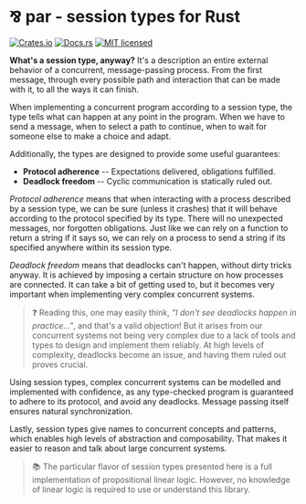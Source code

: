 # ⅋ par - session types for Rust

[![Crates.io][crates-badge]][crates-url]
[![Docs.rs][docs-badge]][docs-url]
[![MIT licensed][mit-badge]][mit-url]

[crates-badge]: https://img.shields.io/crates/v/par
[crates-url]: https://crates.io/crates/par
[docs-badge]: https://img.shields.io/docsrs/par
[docs-url]: https://docs.rs/par/latest/par
[mit-badge]: https://img.shields.io/badge/license-MIT-blue.svg
[mit-url]: https://github.com/faiface/par/blob/main/LICENSE

**What's a session type, anyway?** It's a description an entire external behavior
of a concurrent, message-passing process. From the first message, through every
possible path and interaction that can be made with it, to all the ways it can
finish.

When implementing a concurrent program according to a session type, the type tells
what can happen at any point in the program. When we have to send a message, when to
select a path to continue, when to wait for someone else to make a choice and adapt.

Additionally, the types are designed to provide some useful guarantees:

- **Protocol adherence** -- Expectations delivered, obligations fulfilled.
- **Deadlock freedom** -- Cyclic communication is statically ruled out.

_Protocol adherence_ means that when interacting with a process described by a session
type, we can be sure (unless it crashes) that it will behave according to the protocol
specified by its type. There will no unexpected messages, nor forgotten obligations.
Just like we can rely on a function to return a string if it says so, we can rely on
a process to send a string if its specified anywhere within its session type.

_Deadlock freedom_ means that deadlocks can't happen, without dirty tricks anyway. It is
achieved by imposing a certain structure on how processes are connected. It can take
a bit of getting used to, but it becomes very important when implementing very complex
concurrent systems.

> ❓ Reading this, one may easily think, _"I don't see deadlocks happen in practice..."_,
and that's a valid objection! But it arises from our concurrent systems not being very
complex due to a lack of tools and types to design and implement them reliably.
At high levels of complexity, deadlocks become an issue, and having them ruled out
proves crucial.

Using session types, complex concurrent systems can be modelled and implemented with confidence,
as any type-checked program is guaranteed to adhere to its protocol, and avoid any deadlocks.
Message passing itself ensures natural synchronization.

Lastly, session types give names to concurrent concepts and patterns, which
enables high levels of abstraction and composability. That makes it easier to
reason and talk about large concurrent systems.

> 📚 The particular flavor of session types presented here is a full implementation
of propositional linear logic. However, no knowledge of linear logic is required to use
or understand this library.
